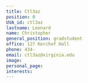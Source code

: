 ```yaml
---
title: Ctl3az
position: 0
UVA_id: ctl3az
lastname: Leonard
name: Christopher
general_position: gradstudent
office: 127 Kerchof Hall
phone: 434-
email: ctl3az@virginia.edu
image: 
personal_page: 
interests: 
---
```


